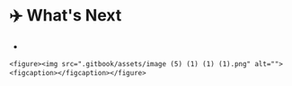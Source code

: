 # ✈️ What's Next

*

    <figure><img src=".gitbook/assets/image (5) (1) (1) (1).png" alt=""><figcaption></figcaption></figure>
